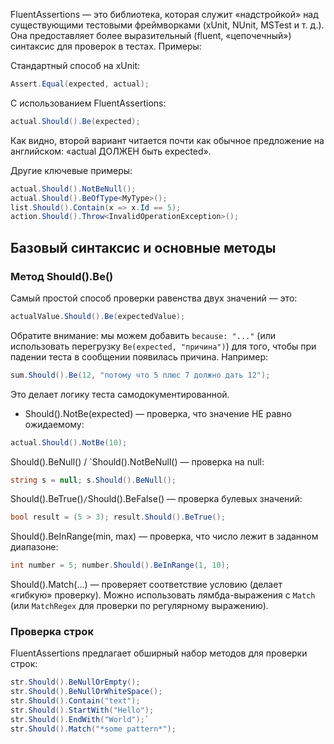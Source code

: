 FluentAssertions — это библиотека, которая служит «надстройкой» над существующими тестовыми фреймворками (xUnit, NUnit, MSTest и т. д.). Она предоставляет более выразительный (fluent, «цепочечный») синтаксис для проверок в тестах. Примеры:

Стандартный способ на xUnit:

```C#
Assert.Equal(expected, actual);
```

С использованием FluentAssertions:

```C#
actual.Should().Be(expected);
```

Как видно, второй вариант читается почти как обычное предложение на английском: «actual ДОЛЖЕН быть expected».

Другие ключевые примеры:

```C#
actual.Should().NotBeNull();
actual.Should().BeOfType<MyType>();
list.Should().Contain(x => x.Id == 5);
action.Should().Throw<InvalidOperationException>();
```

## Базовый синтаксис и основные методы


### Метод Should().Be()

Самый простой способ проверки равенства двух значений — это:
```C#
actualValue.Should().Be(expectedValue);
```
Обратите внимание: мы можем добавить `because: "..."` (или использовать перегрузку `Be(expected, "причина")`) для того, чтобы при падении теста в сообщении появилась причина. Например:

```C#
sum.Should().Be(12, "потому что 5 плюс 7 должно дать 12");
```

Это делает логику теста самодокументированной.

- Should().NotBe(expected) — проверка, что значение НЕ равно ожидаемому:
```C#
actual.Should().NotBe(10);
```
    
Should().BeNull() / `Should().NotBeNull() — проверка на null:
```C#
string s = null; s.Should().BeNull();
```
    
Should().BeTrue()` / `Should().BeFalse() — проверка булевых значений:
```C#
bool result = (5 > 3); result.Should().BeTrue();
```
    
Should().BeInRange(min, max) — проверка, что число лежит в заданном диапазоне:
```C#
int number = 5; number.Should().BeInRange(1, 10);
```
    
Should().Match(...) — проверяет соответствие условию (делает «гибкую» проверку). Можно использовать лямбда-выражения с `Match` (или `MatchRegex` для проверки по регулярному выражению).

### Проверка строк

FluentAssertions предлагает обширный набор методов для проверки строк:

```C#
str.Should().BeNullOrEmpty();
str.Should().BeNullOrWhiteSpace();
str.Should().Contain("text");
str.Should().StartWith("Hello");
str.Should().EndWith("World");`
str.Should().Match("*some pattern*");
```